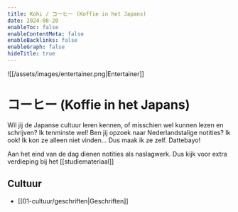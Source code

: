 ```yaml
---
title: Kohi / コーヒー (Koffie in het Japans)
date: 2024-08-20
enableToc: false
enableContentMeta: false
enableBacklinks: false
enableGraph: false
hideTitle: true 
---
```


<div class="image-background">
    ![[/assets/images/entertainer.png|Entertainer]]
</div>

# コーヒー (Koffie in het Japans)
Wil jij de Japanse cultuur leren kennen, of misschien wel kunnen lezen en schrijven? Ik tenminste wel! Ben jij opzoek naar Nederlandstalige notities? Ik ook! Ik kon ze alleen niet vinden... Dus maak ik ze zelf. Dattebayo!

Aan het eind van de dag dienen notities als naslagwerk. Dus kijk voor extra verdieping bij het [[studiemateriaal]]

## Cultuur
- [[01-cultuur/geschriften|Geschriften]]
